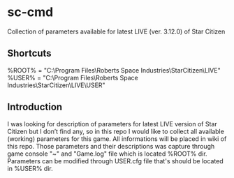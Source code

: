 # sc-cmd
Collection of parameters available for latest LIVE (ver. 3.12.0) of Star Citizen

## Shortcuts
%ROOT% = "C:\Program Files\Roberts Space Industries\StarCitizen\LIVE"
%USER% = "C:\Program Files\Roberts Space Industries\StarCitizen\LIVE\USER"

## Introduction
I was looking for description of parameters for latest LIVE version of Star Citizen but I don’t find any, so in this repo I would like to collect all available (working) parameters for this game. All informations will be placed in wiki of this repo.
Those parameters and their descriptions was capture through game console "~" and "Game.log" file which is located %ROOT% dir. Parameters can be modified through USER.cfg file that's should be located in %USER% dir.
